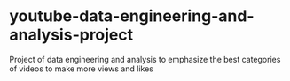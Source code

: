 # youtube-data-engineering-and-analysis-project
Project of data engineering and analysis to emphasize the best categories of videos to make more views and likes
